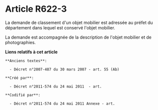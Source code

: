 # Article R622-3

La demande de classement d'un objet mobilier est adressée au préfet du département dans lequel est conservé l'objet mobilier.

La demande est accompagnée de la description de l'objet mobilier et de photographies.

**Liens relatifs à cet article**

	**Anciens textes**:

	  - Décret n°2007-487 du 30 mars 2007 - art. 55 (Ab)

	**Créé par**:

	  - Décret n°2011-574 du 24 mai 2011  - art.

	**Codifié par**:

	  - Décret n°2011-574 du 24 mai 2011 Annexe - art.
